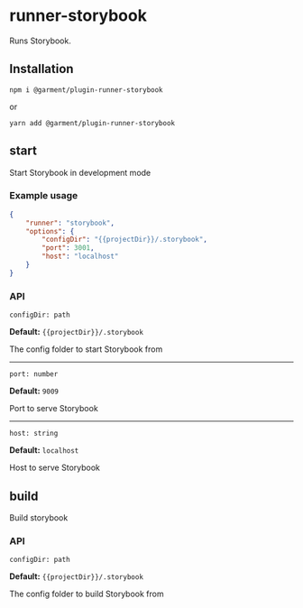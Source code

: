 # runner-storybook

Runs Storybook.

## Installation

`npm i @garment/plugin-runner-storybook`

or

`yarn add @garment/plugin-runner-storybook`

## start

<!-- description src/start/index.ts firstInterface -->
Start Storybook in development mode


### Example usage

<!-- example src/start/index.ts firstInterface -->
```json
{
    "runner": "storybook",
    "options": {
        "configDir": "{{projectDir}}/.storybook",
        "port": 3001,
        "host": "localhost"
    }
}
```

### API

<!-- api src/start/index.ts firstInterface  -->
`configDir: path`

**Default:** `{{projectDir}}/.storybook`

The config folder to start Storybook from

---

`port: number`

**Default:** `9009`

Port to serve Storybook

---

`host: string`

**Default:** `localhost`

Host to serve Storybook


## build

<!-- description src/build/index.ts firstInterface -->
Build storybook


### API

<!-- api src/build/index.ts firstInterface  -->
`configDir: path`

**Default:** `{{projectDir}}/.storybook`

The config folder to build Storybook from

